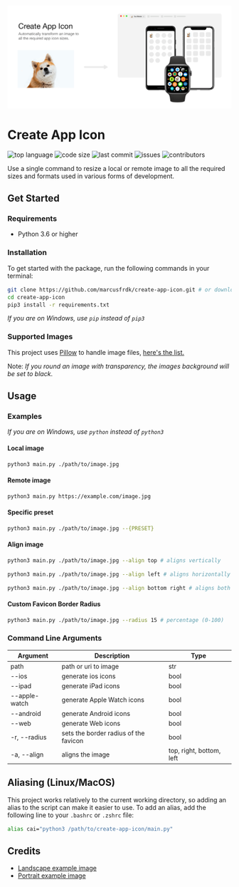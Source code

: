 ![Banner](./assets/banner.png)

# Create App Icon

![top language](https://img.shields.io/github/languages/top/marcusfrdk/create-app-icon)
![code size](https://img.shields.io/github/languages/code-size/marcusfrdk/create-app-icon)
![last commit](https://img.shields.io/github/last-commit/marcusfrdk/create-app-icon)
![issues](https://img.shields.io/github/issues/marcusfrdk/create-app-icon)
![contributors](https://img.shields.io/github/contributors/marcusfrdk/create-app-icon)

Use a single command to resize a local or remote image to all the required sizes and formats used in various forms of development.

## Get Started

### Requirements

- Python 3.6 or higher

### Installation

To get started with the package, run the following commands in your terminal:

```bash
git clone https://github.com/marcusfrdk/create-app-icon.git # or download the repository manually
cd create-app-icon
pip3 install -r requirements.txt
```

_If you are on Windows, use `pip` instead of `pip3`_

### Supported Images

This project uses [Pillow](https://python-pillow.org/) to handle image files, [here's the list.](https://pillow.readthedocs.io/en/stable/handbook/image-file-formats.html)

Note: _If you round an image with transparency, the images background will be set to black_.

## Usage

### Examples

_If you are on Windows, use `python` instead of `python3`_

#### Local image

```bash
python3 main.py ./path/to/image.jpg
```

#### Remote image

```bash
python3 main.py https://example.com/image.jpg
```

#### Specific preset

```bash
python3 main.py ./path/to/image.jpg --{PRESET}
```

#### Align image

```bash
python3 main.py ./path/to/image.jpg --align top # aligns vertically
```

```bash
python3 main.py ./path/to/image.jpg --align left # aligns horizontally
```

```bash
python3 main.py ./path/to/image.jpg --align bottom right # aligns both vertically and horizontally
```

#### Custom Favicon Border Radius

```bash
python3 main.py ./path/to/image.jpg --radius 15 # percentage (0-100)
```

### Command Line Arguments

| Argument      | Description                           | Type                     |
| ------------- | ------------------------------------- | ------------------------ |
| path          | path or uri to image                  | str                      |
| --ios         | generate ios icons                    | bool                     |
| --ipad        | generate iPad icons                   | bool                     |
| --apple-watch | generate Apple Watch icons            | bool                     |
| --android     | generate Android icons                | bool                     |
| --web         | generate Web icons                    | bool                     |
| -r, --radius  | sets the border radius of the favicon | bool                     |
| -a, --align   | aligns the image                      | top, right, bottom, left |

## Aliasing (Linux/MacOS)

This project works relatively to the current working directory, so adding an alias to the script can make it easier to use. To add an alias, add the following line to your `.bashrc` or `.zshrc` file:

```bash
alias cai="python3 /path/to/create-app-icon/main.py"
```

## Credits

- [Landscape example image](https://unsplash.com/photos/HpVgq2BIjbw)
- [Portrait example image](https://unsplash.com/photos/odJtBMxGEfk)
